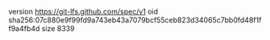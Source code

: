 version https://git-lfs.github.com/spec/v1
oid sha256:07c880e9f99fd9a743eb43a7079bcf55ceb823d34065c7bb0fd48f1ff9a4fb4d
size 8339

